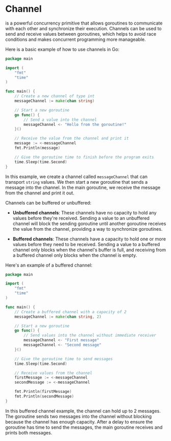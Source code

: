 # Channel 
is a powerful concurrency primitive that allows goroutines to communicate with each other and synchronize their execution. Channels can be used to send and receive values between goroutines, which helps to avoid race conditions and makes concurrent programming more manageable.

Here is a basic example of how to use channels in Go:

```go
package main

import (
	"fmt"
	"time"
)

func main() {
	// Create a new channel of type int
	messageChannel := make(chan string)

	// Start a new goroutine
	go func() {
		// Send a value into the channel
		messageChannel <- "Hello from the goroutine!"
	}()

	// Receive the value from the channel and print it
	message := <-messageChannel
	fmt.Println(message)

	// Give the goroutine time to finish before the program exits
	time.Sleep(time.Second)
}
```

In this example, we create a channel called `messageChannel` that can transport `string` values. We then start a new goroutine that sends a message into the channel. In the main goroutine, we receive the message from the channel and print it out.

Channels can be buffered or unbuffered:

- **Unbuffered channels**: These channels have no capacity to hold any values before they're received. Sending a value to an unbuffered channel will block the sending goroutine until another goroutine receives the value from the channel, providing a way to synchronize goroutines.

- **Buffered channels**: These channels have a capacity to hold one or more values before they need to be received. Sending a value to a buffered channel only blocks when the channel's buffer is full, and receiving from a buffered channel only blocks when the channel is empty.

Here's an example of a buffered channel:

```go
package main

import (
	"fmt"
	"time"
)

func main() {
	// Create a buffered channel with a capacity of 2
	messageChannel := make(chan string, 2)

	// Start a new goroutine
	go func() {
		// Send values into the channel without immediate receiver
		messageChannel <- "First message"
		messageChannel <- "Second message"
	}()

	// Give the goroutine time to send messages
	time.Sleep(time.Second)

	// Receive values from the channel
	firstMessage := <-messageChannel
	secondMessage := <-messageChannel

	fmt.Println(firstMessage)
	fmt.Println(secondMessage)
}
```

In this buffered channel example, the channel can hold up to 2 messages. The goroutine sends two messages into the channel without blocking because the channel has enough capacity. After a delay to ensure the goroutine has time to send the messages, the main goroutine receives and prints both messages.